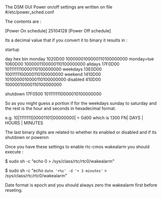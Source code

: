 The DSM GUI Power on/off settings are written on file #/etc/power_sched.conf

The contents are : 

[Power On schedule]
25104128
[Power Off schedule]

Its a decimal value that if you convert it to binary it results in :

startup

day        hex     bin
monday     1020D00 1000000100000110100000000
monday+tue 1060D00 1000001100000110100000000
alldays    17F0D00 1011111110000110100000000
weekdays   13E0D00 1001111100000110100000000
weekend    1410D00 1010000010000110100000000
disabled 410D00      10000010000110100000000

shutdown
           17F0500 1011111110000010100000000

So as you might guess a portion if for the weekdays sunday to saturday and the rest is the hour and seconds in hexadecimal format.

e.g.         10|1111111|00001101|00000000| = 0d00 which is 1300 
             FN|  DAYS |  HOURS | MINUTES 

The last binary digits are related to whether its enabled or disabled and if its shutdown or poweron 

Once you have these settings to enable rtc-cmos wakealarm you should execute :

$ sudo sh -c "echo 0 > /sys/class/rtc/rtc0/wakealarm"

$ sudo sh -c "echo `date '+%s' -d '+ 3 minutes'` > /sys/class/rtc/rtc0/wakealarm"

Date format is epoch and you should always zero the wakealarm first before reseting.
